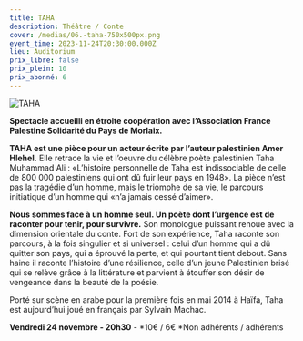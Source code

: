 ```yaml
---
title: TAHA
description: Théâtre / Conte
cover: /medias/06.-taha-750x500px.png
event_time: 2023-11-24T20:30:00.000Z
lieu: Auditorium
prix_libre: false
prix_plein: 10
prix_abonné: 6
---
```

![TAHA](/medias/06.-taha-750x500px.png "Théâtre / Conte")

**Spectacle accueilli en étroite coopération avec l’Association France Palestine Solidarité du Pays de Morlaix.** 

**TAHA est une pièce pour un acteur écrite par l’auteur palestinien Amer Hlehel.** Elle retrace la vie et l’oeuvre du célèbre poète palestinien Taha Muhammad Ali : «L’histoire personnelle de Taha est indissociable de celle de 800 000 palestiniens qui ont dû fuir leur pays en 1948». La pièce n’est pas la tragédie d’un homme, mais le triomphe de sa vie, le parcours initiatique d’un homme qui «n’a jamais cessé d’aimer».

**Nous sommes face à un homme seul. Un poète dont l’urgence est de raconter pour tenir, pour survivre.** Son monologue puissant renoue avec la dimension orientale du conte. Fort de son expérience, Taha raconte son parcours, à la fois singulier et si universel : celui d’un homme qui a dû quitter son pays, qui a éprouvé la perte, et qui pourtant tient debout. Sans haine il raconte l’histoire d’une résilience, celle d’un jeune Palestinien brisé qui se relève grâce à la littérature et parvient à étouffer son désir de vengeance dans la beauté de la poésie. 

Porté sur scène en arabe pour la première fois en mai 2014 à Haïfa, Taha est aujourd’hui joué en français par Sylvain Machac.

**Vendredi 24 novembre - 20h30** - \*10€ / 6€  \*Non adhérents / adhérents
